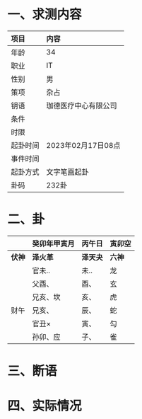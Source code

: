 # 一、求测内容
|项目|内容|
|:-|:-|
|年龄|34|
|职业|IT|
|性别|男|
|策项|杂占|
|钥语|珈德医疗中心有限公司|
|条件||
|时限||
|起卦时间|2023年02月17日08点|
|事件时间||
|起卦方式|文字笔画起卦|
|卦码|232卦|

# 二、卦
||癸卯年甲寅月|丙午日|寅卯空|
|:-|:-|:-|:-|
|**伏神**|**泽火革**|**泽天夬**|**六神**|
||官未..|未..|龙|
||父酉、|酉、|玄|
||兄亥、坎|亥、|虎|
|财午|兄亥、|辰、|蛇|
||官丑×|寅、|勾|
||孙卯、应|子、|雀|


# 三、断语

# 四、实际情况